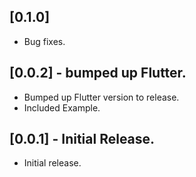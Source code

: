 ## [0.1.0]
* Bug fixes.

## [0.0.2] - bumped up Flutter.
* Bumped up Flutter version to release.
* Included Example.

## [0.0.1] - Initial Release.
* Initial release.
